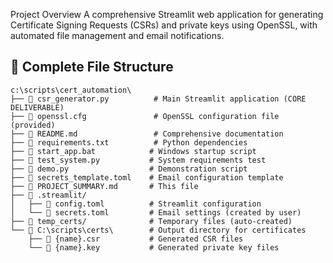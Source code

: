 Project Overview
A comprehensive Streamlit web application for generating Certificate Signing Requests (CSRs) and private keys using OpenSSL, with automated file management and email notifications.

## 📁 Complete File Structure

```
c:\scripts\cert_automation\
├── 📄 csr_generator.py          # Main Streamlit application (CORE DELIVERABLE)
├── 📄 openssl.cfg               # OpenSSL configuration file (provided)
├── 📄 README.md                 # Comprehensive documentation
├── 📄 requirements.txt          # Python dependencies
├── 📄 start_app.bat            # Windows startup script
├── 📄 test_system.py           # System requirements test
├── 📄 demo.py                  # Demonstration script
├── 📄 secrets_template.toml    # Email configuration template
├── 📄 PROJECT_SUMMARY.md       # This file
├── 📁 .streamlit/
│   ├── 📄 config.toml          # Streamlit configuration
│   └── 📄 secrets.toml         # Email settings (created by user)
├── 📁 temp_certs/              # Temporary files (auto-created)
└── 📁 C:\scripts\certs\        # Output directory for certificates
    ├── 📄 {name}.csr           # Generated CSR files
    └── 📄 {name}.key           # Generated private key files
```
